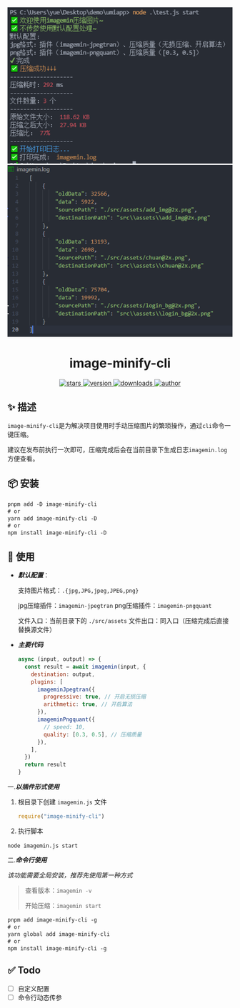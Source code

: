 <div align="center">
  <img src="imagemin.png" width="600"  alt="logo" />
  <img src="imagemin-log.png" width="600"  alt="logo" />
  <h1>image-minify-cli</h1>
  <P>
    <a href="https://github.com/JS-banana/image-minify-cli/stargazers" target="_black">
      <img src="https://img.shields.io/github/stars/JS-banana/image-minify-cl?color=%23ffca28&logo=github&style=flat-square" alt="stars" />
    </a>
    <a href="https://www.npmjs.com/package/image-minify-cli" target="_black">
      <img src="https://img.shields.io/npm/v/image-minify-cli.svg?style=flat" alt="version" />
    </a>
    <a href="https://www.npmjs.com/package/image-minify-cli" target="_black">
      <img src="https://img.shields.io/npm/dm/image-minify-cli" alt="downloads" />
    </a>
     <a href="https://github.com/JS-banana" target="_black">
      <img src="https://img.shields.io/badge/Github-JS--banana-brightgreen?&logo=github&style=flat-square" alt="author" />
    </a
  </p>
</div>

<!-- # image-minify-cli -->

## ✨ 描述

`image-minify-cli`是为解决项目使用时手动压缩图片的繁琐操作，通过`cli`命令一键压缩。

建议在发布前执行一次即可，压缩完成后会在当前目录下生成日志`imagemin.log`方便查看。

<!-- ![imagemin](imagemin.png) -->

<!-- ![imagemin-log](imagemin-log.png) -->

## 📦 安装

```shell
pnpm add -D image-minify-cli
# or
yarn add image-minify-cli -D
# or
npm install image-minify-cli -D
```

## 🚀 使用

- ***默认配置***：

    支持图片格式：`.{jpg,JPG,jpeg,JPEG,png}`

    jpg压缩插件：`imagemin-jpegtran`
    png压缩插件：`imagemin-pngquant`

    文件入口：当前目录下的 `./src/assets`
    文件出口：同入口（压缩完成后直接替换源文件）

- ***主要代码***

  ```js
  async (input, output) => {
    const result = await imagemin(input, {
      destination: output,
      plugins: [
        imageminJpegtran({
          progressive: true, // 开启无损压缩
          arithmetic: true, // 开启算法
        }),
        imageminPngquant({
          // speed: 10,
          quality: [0.3, 0.5], // 压缩质量
        }),
      ],
    })
    return result
  }
  ```

一.***以插件形式使用***

1. 根目录下创建 `imagemin.js` 文件

    ```js
    require("image-minify-cli")
    ```

2. 执行脚本

`node imagemin.js start`

二.***命令行使用***

*该功能需要全局安装，推荐先使用第一种方式*

> 查看版本：`imagemin -v`
>
> 开始压缩：`imagemin start`

```shell
pnpm add image-minify-cli -g
# or
yarn global add image-minify-cli
# or
npm install image-minify-cli -g
```

## ✅ Todo

- [ ] 自定义配置
- [ ] 命令行动态传参
